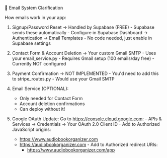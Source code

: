  📧 Email System Clarification

  How emails work in your app:

  1. Signup/Password Reset → Handled by Supabase (FREE)
    - Supabase sends these automatically
    - Configure in Supabase Dashboard → Authentication → Email Templates
    - No code needed, just enable in Supabase settings
  2. Contact Form & Account Deletion → Your custom Gmail SMTP
    - Uses your email_service.py
    - Requires Gmail setup (100 emails/day free)
    - Currently NOT configured
  3. Payment Confirmation → NOT IMPLEMENTED
    - You'd need to add this to stripe_routes.py
    - Would use your Gmail SMTP


 1. Email Service (OPTIONAL):
    - Only needed for Contact Form
    - Account deletion confirmations
    - Can deploy without it!
  2. Google OAuth Update:
  Go to https://console.cloud.google.com:
    - APIs & Services → Credentials → Your OAuth 2.0 Client ID
    - Add to Authorized JavaScript origins:
        - https://www.audiobookorganizer.com
      - https://audiobookorganizer.com
    - Add to Authorized redirect URIs:
        - https://www.audiobookorganizer.com/app